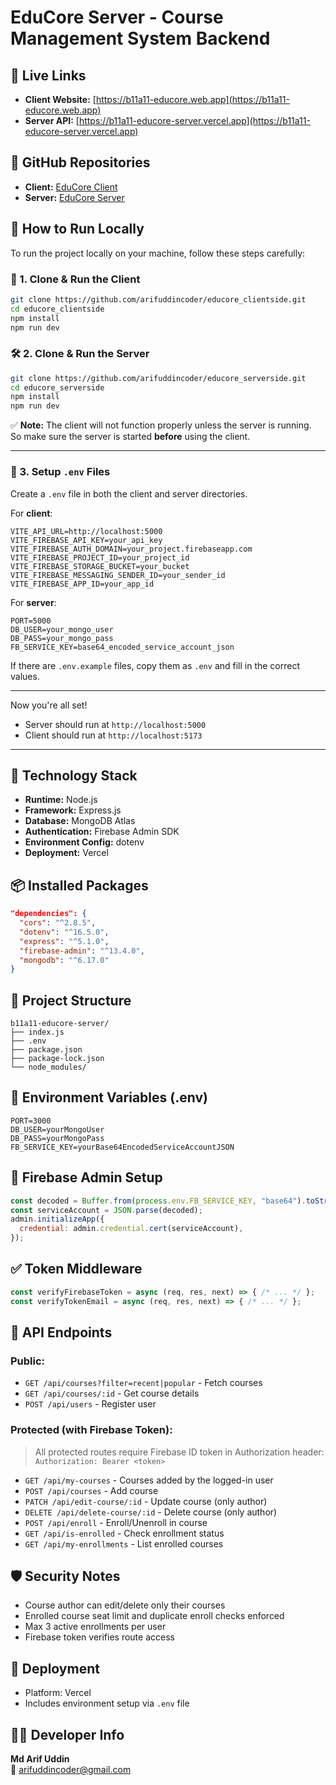 # EduCore Server - Course Management System Backend

## 🚀 Live Links
- **Client Website:** [https://b11a11-educore.web.app](https://b11a11-educore.web.app)
- **Server API:** [https://b11a11-educore-server.vercel.app](https://b11a11-educore-server.vercel.app)

## 📁 GitHub Repositories
- **Client:** [EduCore Client](https://github.com/arifuddincoder/educore-clientside)
- **Server:** [EduCore Server](https://github.com/arifuddincoder/educore-serverside)

## 🧪 How to Run Locally

To run the project locally on your machine, follow these steps carefully:

### 🚀 1. Clone & Run the Client

```bash
git clone https://github.com/arifuddincoder/educore_clientside.git
cd educore_clientside
npm install
npm run dev
```

### 🛠️ 2. Clone & Run the Server

```bash
git clone https://github.com/arifuddincoder/educore_serverside.git
cd educore_serverside
npm install
npm run dev
```

✅ **Note:** The client will not function properly unless the server is running.  
So make sure the server is started **before** using the client.

---

### 🔐 3. Setup `.env` Files

Create a `.env` file in both the client and server directories.

For **client**:
```
VITE_API_URL=http://localhost:5000
VITE_FIREBASE_API_KEY=your_api_key
VITE_FIREBASE_AUTH_DOMAIN=your_project.firebaseapp.com
VITE_FIREBASE_PROJECT_ID=your_project_id
VITE_FIREBASE_STORAGE_BUCKET=your_bucket
VITE_FIREBASE_MESSAGING_SENDER_ID=your_sender_id
VITE_FIREBASE_APP_ID=your_app_id
```

For **server**:
```
PORT=5000
DB_USER=your_mongo_user
DB_PASS=your_mongo_pass
FB_SERVICE_KEY=base64_encoded_service_account_json
```

If there are `.env.example` files, copy them as `.env` and fill in the correct values.

---

Now you're all set!  
- Server should run at `http://localhost:5000`  
- Client should run at `http://localhost:5173`

---


## 🔧 Technology Stack
- **Runtime:** Node.js
- **Framework:** Express.js
- **Database:** MongoDB Atlas
- **Authentication:** Firebase Admin SDK
- **Environment Config:** dotenv
- **Deployment:** Vercel

## 📦 Installed Packages
```json
"dependencies": {
  "cors": "^2.8.5",
  "dotenv": "^16.5.0",
  "express": "^5.1.0",
  "firebase-admin": "^13.4.0",
  "mongodb": "^6.17.0"
}
```

## 📂 Project Structure
```
b11a11-educore-server/
├── index.js
├── .env
├── package.json
├── package-lock.json
└── node_modules/
```

## 📃 Environment Variables (.env)
```
PORT=3000
DB_USER=yourMongoUser
DB_PASS=yourMongoPass
FB_SERVICE_KEY=yourBase64EncodedServiceAccountJSON
```

## 🔐 Firebase Admin Setup
```js
const decoded = Buffer.from(process.env.FB_SERVICE_KEY, "base64").toString("utf8");
const serviceAccount = JSON.parse(decoded);
admin.initializeApp({
  credential: admin.credential.cert(serviceAccount),
});
```

## ✅ Token Middleware
```js
const verifyFirebaseToken = async (req, res, next) => { /* ... */ };
const verifyTokenEmail = async (req, res, next) => { /* ... */ };
```

## 🔢 API Endpoints
### Public:
- `GET /api/courses?filter=recent|popular` - Fetch courses
- `GET /api/courses/:id` - Get course details
- `POST /api/users` - Register user

### Protected (with Firebase Token):
> All protected routes require Firebase ID token in Authorization header:
> `Authorization: Bearer <token>`

- `GET /api/my-courses` - Courses added by the logged-in user
- `POST /api/courses` - Add course
- `PATCH /api/edit-course/:id` - Update course (only author)
- `DELETE /api/delete-course/:id` - Delete course (only author)
- `POST /api/enroll` - Enroll/Unenroll in course
- `GET /api/is-enrolled` - Check enrollment status
- `GET /api/my-enrollments` - List enrolled courses

## 🛡️ Security Notes
- Course author can edit/delete only their courses
- Enrolled course seat limit and duplicate enroll checks enforced
- Max 3 active enrollments per user
- Firebase token verifies route access

## 🚨 Deployment
- Platform: Vercel
- Includes environment setup via `.env` file

## 👨‍💼 Developer Info
**Md Arif Uddin**  
📧 arifuddincoder@gmail.com  

